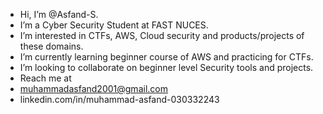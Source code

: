 - Hi, I’m @Asfand-S.
- I’m a Cyber Security Student at FAST NUCES.
- I’m interested in CTFs, AWS, Cloud security and products/projects of these domains.
- I’m currently learning beginner course of AWS and practicing for CTFs.
- I’m looking to collaborate on beginner level Security tools and projects.
- Reach me at 
- muhammadasfand2001@gmail.com
- linkedin.com/in/muhammad-asfand-030332243

<!---
Asfand-S/Asfand-S is a ✨ special ✨ repository because its `README.md` (this file) appears on your GitHub profile.
You can click the Preview link to take a look at your changes.
--->
